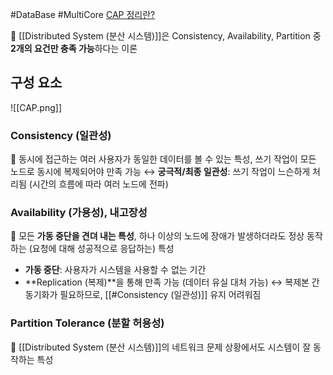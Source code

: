 #DataBase #MultiCore 
[CAP 정리란?](https://www.ibm.com/kr-ko/topics/cap-theorem)

📌 [[Distributed System (분산 시스템)]]은 Consistency, Availability, Partition 중 **2개의 요건만 충족 가능**하다는 이론

## 구성 요소
![[CAP.png]]
### Consistency (일관성)
📌 동시에 접근하는 여러 사용자가 동일한 데이터를 볼 수 있는 특성, 쓰기 작업이 모든 노드로 동시에 복제되어야 만족 가능 
↔ **궁극적/최종 일관성**: 쓰기 작업이 느슨하게 처리됨 (시간의 흐름에 따라 여러 노드에 전파)
### Availability (가용성), 내고장성
📌 모든 **가동 중단을 견뎌 내는 특성**, 하나 이상의 노드에 장애가 발생하더라도 정상 동작하는 (요청에 대해 성공적으로 응답하는) 특성 
- **가동 중단**: 사용자가 시스템을 사용할 수 없는 기간  
- **Replication (복제)**을 통해 만족 가능 (데이터 유실 대처 가능) ↔ 복제본 간 동기화가 필요하므로, [[#Consistency (일관성)]] 유지 어려워짐
### Partition Tolerance (분할 허용성)
📌 [[Distributed System (분산 시스템)]]의 네트워크 문제 상황에서도 시스템이 잘 동작하는 특성 
